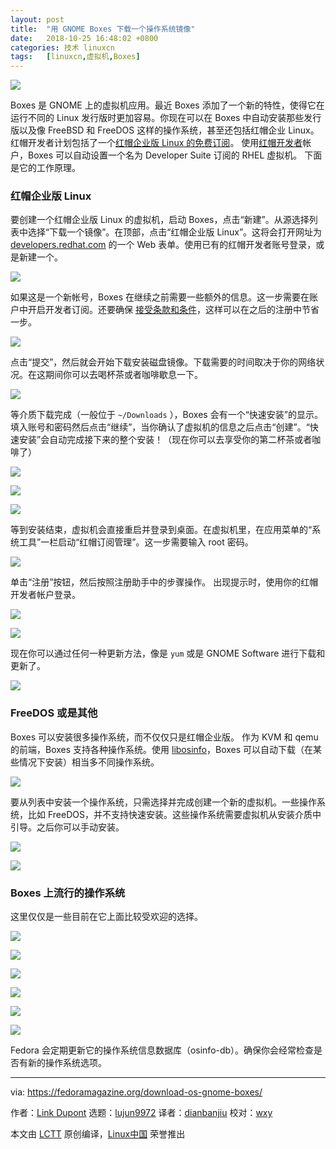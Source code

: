 ```yaml
---
layout: post
title:	"用 GNOME Boxes 下载一个操作系统镜像"
date:	2018-10-25 16:48:02 +0800 
categories:	技术 linuxcn 
tags:	[linuxcn,虚拟机,Boxes]
---
```



![](/Asserts/Images//attachment/album/201810/25/164805hworcwv1opopf1fo.jpg)


Boxes 是 GNOME 上的虚拟机应用。最近 Boxes 添加了一个新的特性，使得它在运行不同的 Linux 发行版时更加容易。你现在可以在 Boxes 中自动安装那些发行版以及像 FreeBSD 和 FreeDOS 这样的操作系统，甚至还包括红帽企业 Linux。红帽开发者计划包括了一个[红帽企业版 Linux 的免费订阅](https://developers.redhat.com/blog/2016/03/31/no-cost-rhel-developer-subscription-now-available/)。 使用[红帽开发者](http://developers.redhat.com)帐户，Boxes 可以自动设置一个名为 Developer Suite 订阅的 RHEL 虚拟机。 下面是它的工作原理。


### 红帽企业版 Linux


要创建一个红帽企业版 Linux 的虚拟机，启动 Boxes，点击“新建”。从源选择列表中选择“下载一个镜像”。在顶部，点击“红帽企业版 Linux”。这将会打开网址为 [developers.redhat.com](http://developers.redhat.com) 的一个 Web 表单。使用已有的红帽开发者账号登录，或是新建一个。


![](/Asserts/Images//attachment/album/201810/25/164806ax9crr1tk2209tx9.png)


如果这是一个新帐号，Boxes 在继续之前需要一些额外的信息。这一步需要在账户中开启开发者订阅。还要确保 [接受条款和条件](https://www.redhat.com/wapps/tnc/termsack?event%5B%5D=signIn)，这样可以在之后的注册中节省一步。


![](/Asserts/Images//attachment/album/201810/25/164807e0jqboi4m85bge5s.png)


点击“提交”，然后就会开始下载安装磁盘镜像。下载需要的时间取决于你的网络状况。在这期间你可以去喝杯茶或者咖啡歇息一下。


![](/Asserts/Images//attachment/album/201810/25/164807qmbqbvt4cbkdsv44.png)


等介质下载完成（一般位于 `~/Downloads` ），Boxes 会有一个“快速安装”的显示。填入账号和密码然后点击“继续”，当你确认了虚拟机的信息之后点击“创建”。“快速安装”会自动完成接下来的整个安装！（现在你可以去享受你的第二杯茶或者咖啡了）


![](/Asserts/Images//attachment/album/201810/25/164808qzo585s13yo7f95e.png)


![](/Asserts/Images//attachment/album/201810/25/164809jn5nznnpak13z44i.png)


![](/Asserts/Images//attachment/album/201810/25/164811iwttk4kqks9a9aka.png)


等到安装结束，虚拟机会直接重启并登录到桌面。在虚拟机里，在应用菜单的“系统工具”一栏启动“红帽订阅管理”。这一步需要输入 root 密码。


![](/Asserts/Images//attachment/album/201810/25/164812ue79hs9qcww9zefr.png)


单击“注册”按钮，然后按照注册助手中的步骤操作。 出现提示时，使用你的红帽开发者帐户登录。


![](/Asserts/Images//attachment/album/201810/25/164813gzp4ptnju5hc48nx.png)


![](/Asserts/Images//attachment/album/201810/25/164814zozskb8zb40qaa0q.png)


现在你可以通过任何一种更新方法，像是 `yum` 或是 GNOME Software 进行下载和更新了。


![](/Asserts/Images//attachment/album/201810/25/164817mi7mybuulmm9cczi.png)


### FreeDOS 或是其他


Boxes 可以安装很多操作系统，而不仅仅只是红帽企业版。 作为 KVM 和 qemu 的前端，Boxes 支持各种操作系统。使用 [libosinfo](https://libosinfo.org)，Boxes 可以自动下载（在某些情况下安装）相当多不同操作系统。


![](/Asserts/Images//attachment/album/201810/25/164818r098azdx8zix91d8.png)


要从列表中安装一个操作系统，只需选择并完成创建一个新的虚拟机。一些操作系统，比如 FreeDOS，并不支持快速安装。这些操作系统需要虚拟机从安装介质中引导。之后你可以手动安装。


![](/Asserts/Images//attachment/album/201810/25/164818jxe9d2ann7xkbaes.png)


![](/Asserts/Images//attachment/album/201810/25/164819oyb2dbsmsgyktbmt.png)


### Boxes 上流行的操作系统


这里仅仅是一些目前在它上面比较受欢迎的选择。


![](/Asserts/Images//attachment/album/201810/25/164820wp35nffma66fana3.png)


![](/Asserts/Images//attachment/album/201810/25/164821kio71h7uncolu1c1.png)


![](/Asserts/Images//attachment/album/201810/25/164823u77q77qceuwuzrai.png)


![](/Asserts/Images//attachment/album/201810/25/164824hfvefv33f857fefh.png)


![](/Asserts/Images//attachment/album/201810/25/164826zd1d05poj4vlhcdd.png)


![](/Asserts/Images//attachment/album/201810/25/164827pww8wy97wwysm28m.png)


Fedora 会定期更新它的操作系统信息数据库（osinfo-db）。确保你会经常检查是否有新的操作系统选项。




---


via: <https://fedoramagazine.org/download-os-gnome-boxes/>


作者：[Link Dupont](https://fedoramagazine.org/author/linkdupont/) 选题：[lujun9972](https://github.com/lujun9972) 译者：[dianbanjiu](https://github.com/dianbanjiu) 校对：[wxy](https://github.com/wxy)


本文由 [LCTT](https://github.com/LCTT/TranslateProject) 原创编译，[Linux中国](https://linux.cn/) 荣誉推出
